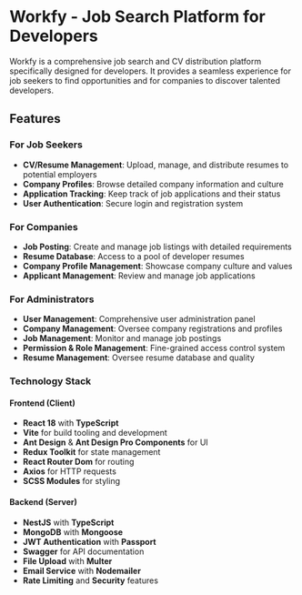 # Workfy - Job Search Platform for Developers

Workfy is a comprehensive job search and CV distribution platform specifically designed for developers. It provides a seamless experience for job seekers to find opportunities and for companies to discover talented developers.

## Features

### For Job Seekers

- **CV/Resume Management**: Upload, manage, and distribute resumes to potential employers
- **Company Profiles**: Browse detailed company information and culture
- **Application Tracking**: Keep track of job applications and their status
- **User Authentication**: Secure login and registration system

### For Companies

- **Job Posting**: Create and manage job listings with detailed requirements
- **Resume Database**: Access to a pool of developer resumes
- **Company Profile Management**: Showcase company culture and values
- **Applicant Management**: Review and manage job applications

### For Administrators

- **User Management**: Comprehensive user administration panel
- **Company Management**: Oversee company registrations and profiles
- **Job Management**: Monitor and manage job postings
- **Permission & Role Management**: Fine-grained access control system
- **Resume Management**: Oversee resume database and quality

### Technology Stack

#### Frontend (Client)

- **React 18** with **TypeScript**
- **Vite** for build tooling and development
- **Ant Design** & **Ant Design Pro Components** for UI
- **Redux Toolkit** for state management
- **React Router Dom** for routing
- **Axios** for HTTP requests
- **SCSS Modules** for styling

#### Backend (Server)

- **NestJS** with **TypeScript**
- **MongoDB** with **Mongoose**
- **JWT Authentication** with **Passport**
- **Swagger** for API documentation
- **File Upload** with **Multer**
- **Email Service** with **Nodemailer**
- **Rate Limiting** and **Security** features
